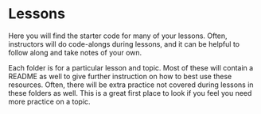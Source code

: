 # Lessons

Here you will find the starter code for many of your lessons. Often, instructors will do code-alongs during lessons, and it can be helpful to follow along and take notes of your own.

Each folder is for a particular lesson and topic. Most of these will contain a README as well to give further instruction on how to best use these resources. Often, there will be extra practice not covered during lessons in these folders as well. This is a great first place to look if you feel you need more practice on a topic.
